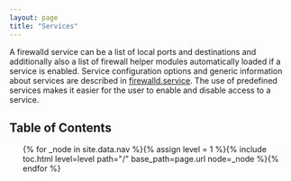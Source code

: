 ```yaml
---
layout: page
title: "Services"
---
```


A firewalld service can be a list of local ports and destinations and additionally also a list of firewall helper modules automatically loaded if a service is enabled. Service configuration options and generic information about services are described in [firewalld.service](https://twoerner.fedorapeople.org/firewalld/doc/firewalld.service.html). The use of predefined services makes it easier for the user to enable and disable access to a service.

## Table of Contents

<ol>
{% for _node in site.data.nav %}{% assign level = 1 %}{% include toc.html level=level path="/" base_path=page.url node=_node %}{% endfor %}
</ol>

